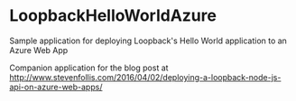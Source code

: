 # LoopbackHelloWorldAzure
Sample application for deploying Loopback's Hello World application to an Azure Web App

Companion application for the blog post at http://www.stevenfollis.com/2016/04/02/deploying-a-loopback-node-js-api-on-azure-web-apps/
